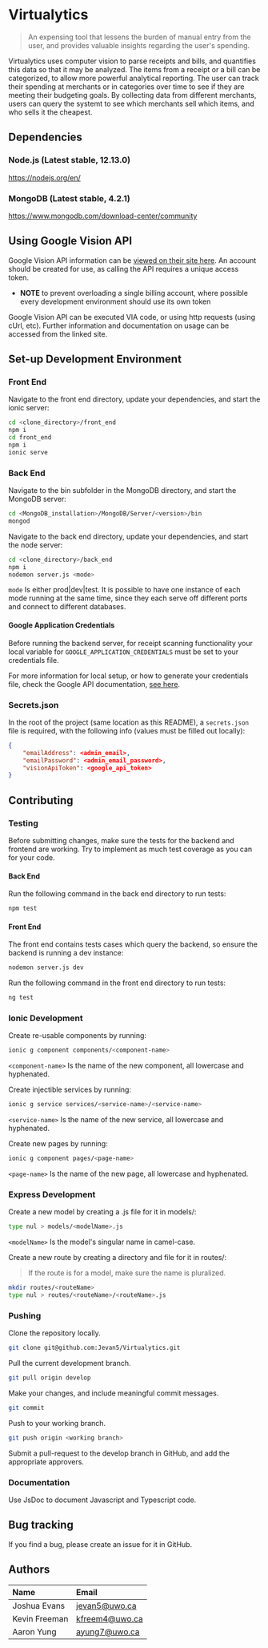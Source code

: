 # Virtualytics

> An expensing tool that lessens the burden of manual entry from the user, and provides valuable insights regarding the user's spending.

Virtualytics uses computer vision to parse receipts and bills, and quantifies this data so that it may be analyzed. The items from a receipt or a bill can be categorized, to allow more powerful analytical reporting. The user can track their spending at merchants or in categories over time to see if they are meeting their budgeting goals. By collecting data from different merchants, users can query the systemt to see which merchants sell which items, and who sells it the cheapest.

## Dependencies

### Node.js (Latest stable, 12.13.0)

https://nodejs.org/en/

### MongoDB (Latest stable, 4.2.1)

https://www.mongodb.com/download-center/community

## Using Google Vision API

Google Vision API information can be [viewed on their site here](https://cloud.google.com/vision/docs/before-you-begin). An account should be created for use, as calling the API requires a unique access token.

- **NOTE** to prevent overloading a single billing account, where possible every development environment should use its own token

Google Vision API can be executed VIA code, or using http requests (using cUrl, etc). Further information and documentation on usage can be accessed from the linked site.

## Set-up Development Environment

### Front End

Navigate to the front end directory, update your dependencies, and start the ionic server:

```sh
cd <clone_directory>/front_end
npm i
cd front_end
npm i
ionic serve
```

### Back End

Navigate to the bin subfolder in the MongoDB directory, and start the MongoDB server:

```sh
cd <MongoDB_installation>/MongoDB/Server/<version>/bin
mongod
```

Navigate to the back end directory, update your dependencies, and start the node server:

```sh
cd <clone_directory>/back_end
npm i
nodemon server.js <mode>
```

`mode` Is either prod|dev|test. It is possible to have one instance of each mode running at the same time, since they each serve off different ports and connect to different databases.

#### Google Application Credentials

Before running the backend server, for receipt scanning functionality your local variable for `GOOGLE_APPLICATION_CREDENTIALS` must be set to your credentials file.

For more information for local setup, or how to generate your credentials file, check the Google API documentation, [see here](https://cloud.google.com/vision/docs/quickstart-client-libraries).

### Secrets.json

In the root of the project (same location as this README), a `secrets.json` file is required, with the following info (values must be filled out locally):

```json
{
    "emailAddress": <admin_email>,
    "emailPassword": <admin_email_password>,
    "visionApiToken": <google_api_token>
}
```

## Contributing

### Testing

Before submitting changes, make sure the tests for the backend and frontend are working. Try to implement as much test coverage as you can for your code.

#### Back End

Run the following command in the back end directory to run tests:

```sh
npm test
```

#### Front End

The front end contains tests cases which query the backend, so ensure the backend is running a dev instance:

```sh
nodemon server.js dev
```

Run the following command in the front end directory to run tests:

```sh
ng test
```

### Ionic Development

Create re-usable components by running:

```sh
ionic g component components/<component-name>
```

`<component-name>` Is the name of the new component, all lowercase and hyphenated.

Create injectible services by running:

```sh
ionic g service services/<service-name>/<service-name>
```

`<service-name>` Is the name of the new service, all lowercase and hyphenated.

Create new pages by running:

```sh
ionic g component pages/<page-name>
```

`<page-name>` Is the name of the new page, all lowercase and hyphenated.

### Express Development

Create a new model by creating a .js file for it in models/:

```sh
type nul > models/<modelName>.js
```

`<modelName>` Is the model's singular name in camel-case.

Create a new route by creating a directory and file for it in routes/:

> If the route is for a model, make sure the name is pluralized.

```sh
mkdir routes/<routeName>
type nul > routes/<routeName>/<routeName>.js
```

### Pushing

Clone the repository locally.

```sh
git clone git@github.com:Jevan5/Virtualytics.git
```

Pull the current development branch.

```sh
git pull origin develop
```

Make your changes, and include meaningful commit messages.

```sh
git commit
```

Push to your working branch.

```sh
git push origin <working branch>
```

Submit a pull-request to the develop branch in GitHub, and add the appropriate approvers.

### Documentation

Use JsDoc to document Javascript and Typescript code.

## Bug tracking

If you find a bug, please create an issue for it in GitHub.

## Authors

|Name|Email|
|:-------|:----|
|Joshua Evans|jevan5@uwo.ca|
|Kevin Freeman|kfreem4@uwo.ca|
|Aaron Yung|ayung7@uwo.ca|
